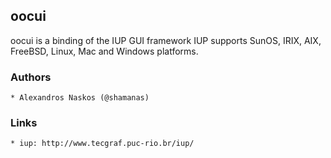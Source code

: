 ## oocui

oocui is a binding of the IUP GUI framework
IUP supports SunOS, IRIX, AIX, FreeBSD, Linux, Mac and Windows platforms.

### Authors

    * Alexandros Naskos (@shamanas)

### Links

    * iup: http://www.tecgraf.puc-rio.br/iup/